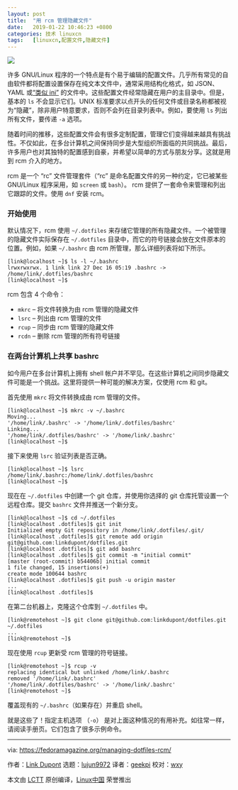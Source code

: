 ```yaml
---
layout: post
title:	"用 rcm 管理隐藏文件"
date:	2019-01-22 10:46:23 +0800 
categories:	技术 linuxcn 
tags:	[linuxcn,配置文件,隐藏文件]
---
```



![](/Asserts/Images//attachment/album/201901/22/104627m4y4jfa8z5ny6kzk.jpg)


许多 GNU/Linux 程序的一个特点是有个易于编辑的配置文件。几乎所有常见的自由软件都将配置设置保存在纯文本文件中，通常采用结构化格式，如 JSON、YAML 或[“类似 ini”](https://en.wikipedia.org/wiki/INI_file) 的文件中。这些配置文件经常隐藏在用户的主目录中。但是，基本的 `ls` 不会显示它们。UNIX 标准要求以点开头的任何文件或目录名称都被视为“隐藏”，除非用户特意要求，否则不会列在目录列表中。例如，要使用 `ls` 列出所有文件，要传递 `-a` 选项。


随着时间的推移，这些配置文件会有很多定制配置，管理它们变得越来越具有挑战性。不仅如此，在多台计算机之间保持同步是大型组织所面临的共同挑战。最后，许多用户也对其独特的配置感到自豪，并希望以简单的方式与朋友分享。这就是用到 rcm 介入的地方。


rcm 是一个 “rc” 文件管理套件（“rc” 是命名配置文件的另一种约定，它已被某些 GNU/Linux 程序采用，如 `screen` 或 `bash`）。 rcm 提供了一套命令来管理和列出它跟踪的文件。使用 `dnf` 安装 rcm。


### 开始使用


默认情况下，rcm 使用 `~/.dotfiles` 来存储它管理的所有隐藏文件。一个被管理的隐藏文件实际保存在 `~/.dotfiles` 目录中，而它的符号链接会放在文件原本的位置。例如，如果 `~/.bashrc` 由 rcm 所管理，那么详细列表将如下所示。



```
[link@localhost ~]$ ls -l ~/.bashrc
lrwxrwxrwx. 1 link link 27 Dec 16 05:19 .bashrc -> /home/link/.dotfiles/bashrc
[link@localhost ~]$
```

rcm 包含 4 个命令：


* `mkrc` – 将文件转换为由 rcm 管理的隐藏文件
* `lsrc` – 列出由 rcm 管理的文件
* `rcup` – 同步由 rcm 管理的隐藏文件
* `rcdn` – 删除 rcm 管理的所有符号链接


### 在两台计算机上共享 bashrc


如今用户在多台计算机上拥有 shell 帐户并不罕见。在这些计算机之间同步隐藏文件可能是一个挑战。这里将提供一种可能的解决方案，仅使用 rcm 和 git。


首先使用 `mkrc` 将文件转换成由 rcm 管理的文件。



```
[link@localhost ~]$ mkrc -v ~/.bashrc
Moving...
'/home/link/.bashrc' -> '/home/link/.dotfiles/bashrc'
Linking...
'/home/link/.dotfiles/bashrc' -> '/home/link/.bashrc'
[link@localhost ~]$
```

接下来使用 `lsrc` 验证列表是否正确。



```
[link@localhost ~]$ lsrc
/home/link/.bashrc:/home/link/.dotfiles/bashrc
[link@localhost ~]$
```

现在在 `~/.dotfiles` 中创建一个 git 仓库，并使用你选择的 git 仓库托管设置一个远程仓库。提交 `bashrc` 文件并推送一个新分支。



```
[link@localhost ~]$ cd ~/.dotfiles
[link@localhost .dotfiles]$ git init
Initialized empty Git repository in /home/link/.dotfiles/.git/
[link@localhost .dotfiles]$ git remote add origin git@github.com:linkdupont/dotfiles.git
[link@localhost .dotfiles]$ git add bashrc
[link@localhost .dotfiles]$ git commit -m "initial commit"
[master (root-commit) b54406b] initial commit
1 file changed, 15 insertions(+)
create mode 100644 bashrc
[link@localhost .dotfiles]$ git push -u origin master
...
[link@localhost .dotfiles]$
```

在第二台机器上，克隆这个仓库到 `~/.dotfiles` 中。



```
[link@remotehost ~]$ git clone git@github.com:linkdupont/dotfiles.git ~/.dotfiles
...
[link@remotehost ~]$
```

现在使用 `rcup` 更新受 rcm 管理的符号链接。



```
[link@remotehost ~]$ rcup -v
replacing identical but unlinked /home/link/.bashrc
removed '/home/link/.bashrc'
'/home/link/.dotfiles/bashrc' -> '/home/link/.bashrc'
[link@remotehost ~]$
```

覆盖现有的 `~/.bashrc`（如果存在）并重启 shell。


就是这些了！指定主机选项 （`-o`） 是对上面这种情况的有用补充。如往常一样，请阅读手册页。它们包含了很多示例命令。




---


via: <https://fedoramagazine.org/managing-dotfiles-rcm/>


作者：[Link Dupont](https://fedoramagazine.org/author/linkdupont/) 选题：[lujun9972](https://github.com/lujun9972) 译者：[geekpi](https://github.com/geekpi) 校对：[wxy](https://github.com/wxy)


本文由 [LCTT](https://github.com/LCTT/TranslateProject) 原创编译，[Linux中国](https://linux.cn/) 荣誉推出

